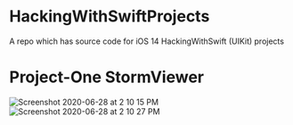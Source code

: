 # HackingWithSwiftProjects
A repo which has source code for iOS 14 HackingWithSwift (UIKit) projects

# Project-One StormViewer

![Screenshot 2020-06-28 at 2 10 15 PM](https://user-images.githubusercontent.com/51410810/85942818-60712380-b949-11ea-9868-05a32e65837f.png)
![Screenshot 2020-06-28 at 2 10 27 PM](https://user-images.githubusercontent.com/51410810/85942821-62d37d80-b949-11ea-83cc-58c93a788492.png)
